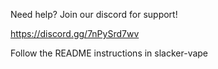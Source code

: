 Need help? Join our discord for support!

https://discord.gg/7nPySrd7wv

Follow the README instructions in slacker-vape
